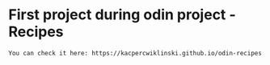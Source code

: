 # First project during odin project - Recipes
```
You can check it here: https://kacpercwiklinski.github.io/odin-recipes
```